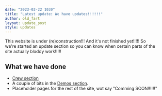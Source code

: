 ```yaml
---
date: "2023-03-22 1030"
title: "Latest update: We have updates!!!!!!"
author: old_fart
layout: update_post
style: updates
---
```

This website is under (re)construction!!! And it's not finished yet!!!!! So we're started an update section so you can know when certain parts of the site actually bloddy work!!!!!<!--more-->

## What we have done

* [Crew section](../crew/)
* A couple of bits in the [Demos section](../demos/).
* Placeholder pages for the rest of the site, wot say "Comming SOON!!!!!!"

